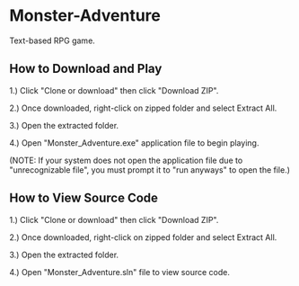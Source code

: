 # Monster-Adventure
Text-based RPG game.

## How to Download and Play
1.) Click "Clone or download" then click "Download ZIP".

2.) Once downloaded, right-click on zipped folder and select Extract All.

3.) Open the extracted folder.

4.) Open "Monster_Adventure.exe" application file to begin playing.

(NOTE: If your system does not open the application file due to "unrecognizable file", you must prompt it to "run anyways" to open the file.)

## How to View Source Code
1.) Click "Clone or download" then click "Download ZIP".

2.) Once downloaded, right-click on zipped folder and select Extract All.

3.) Open the extracted folder.

4.) Open "Monster_Adventure.sln" file to view source code.
